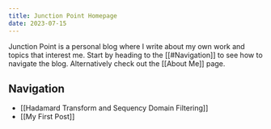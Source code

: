 ```yaml
---
title: Junction Point Homepage
date: 2023-07-15
---
```

Junction Point is a personal blog where I write about my own work and topics that interest me. Start by heading to the [[#Navigation]] to see how to navigate the blog. Alternatively check out the [[About Me]] page.

## Navigation

- [[Hadamard Transform and Sequency Domain Filtering]]
- [[My First Post]]

